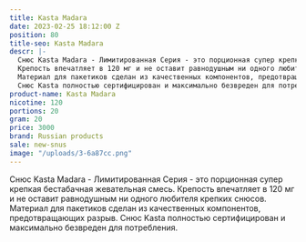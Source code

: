 ```yaml
---
title: Kasta Madara
date: 2023-02-25 18:12:00 Z
position: 80
title-seo: Kasta Madara
descr: |-
  Снюс Kasta Madara - Лимитированная Серия - это порционная супер крепкая бестабачная жевательная смесь.
  Крепость впечатляет в 120 мг и не оставит равнодушным ни одного любителя крепких снюсов.
  Материал для пакетиков сделан из качественных компонентов, предотвращающих разрыв.
  Снюс Kasta полностью сертифицирован и максимально безвреден для потребления.
product-name: Kasta Madara
nicotine: 120
portions: 20
gram: 20
price: 3000
brand: Russian products
sale: new-snus
image: "/uploads/3-6a87cc.png"
---
```


Снюс Kasta Madara - Лимитированная Серия - это порционная супер крепкая бестабачная жевательная смесь.
Крепость впечатляет в 120 мг и не оставит равнодушным ни одного любителя крепких снюсов.
Материал для пакетиков сделан из качественных компонентов, предотвращающих разрыв.
Снюс Kasta полностью сертифицирован и максимально безвреден для потребления.